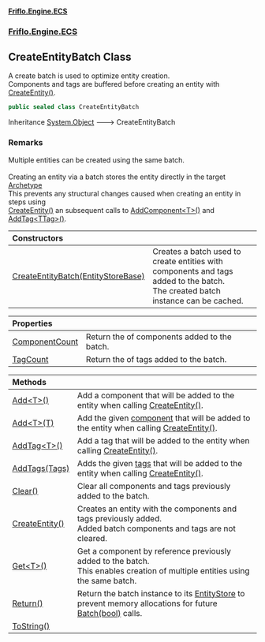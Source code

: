 #### [Friflo.Engine.ECS](index.md 'index')
### [Friflo.Engine.ECS](Friflo.Engine.ECS.md 'Friflo.Engine.ECS')

## CreateEntityBatch Class

A create batch is used to optimize entity creation.<br/>
Components and tags are buffered before creating an entity with [CreateEntity()](CreateEntityBatch.CreateEntity().md 'Friflo.Engine.ECS.CreateEntityBatch.CreateEntity()').

```csharp
public sealed class CreateEntityBatch
```

Inheritance [System.Object](https://docs.microsoft.com/en-us/dotnet/api/System.Object 'System.Object') &#129106; CreateEntityBatch

### Remarks
Multiple entities can be created using the same batch.<br/><br/>
Creating an entity via a batch stores the entity directly in the target [Archetype](Archetype.md 'Friflo.Engine.ECS.Archetype')<br/>
This prevents any structural changes caused when creating an entity in steps using<br/>[CreateEntity()](EntityStore.CreateEntity().md 'Friflo.Engine.ECS.EntityStore.CreateEntity()') an subsequent calls to [AddComponent&lt;T&gt;()](Entity.AddComponent_T_().md 'Friflo.Engine.ECS.Entity.AddComponent<T>()')
and [AddTag&lt;TTag&gt;()](Entity.AddTag_TTag_().md 'Friflo.Engine.ECS.Entity.AddTag<TTag>()').

| Constructors | |
| :--- | :--- |
| [CreateEntityBatch(EntityStoreBase)](CreateEntityBatch.CreateEntityBatch(EntityStoreBase).md 'Friflo.Engine.ECS.CreateEntityBatch.CreateEntityBatch(Friflo.Engine.ECS.EntityStoreBase)') | Creates a batch used to create entities with components and tags added to the batch.<br/> The created batch instance can be cached. |

| Properties | |
| :--- | :--- |
| [ComponentCount](CreateEntityBatch.ComponentCount.md 'Friflo.Engine.ECS.CreateEntityBatch.ComponentCount') | Return the of components added to the batch. |
| [TagCount](CreateEntityBatch.TagCount.md 'Friflo.Engine.ECS.CreateEntityBatch.TagCount') | Return the of tags added to the batch. |

| Methods | |
| :--- | :--- |
| [Add&lt;T&gt;()](CreateEntityBatch.Add_T_().md 'Friflo.Engine.ECS.CreateEntityBatch.Add<T>()') | Add a component that will be added to the entity when calling [CreateEntity()](CreateEntityBatch.CreateEntity().md 'Friflo.Engine.ECS.CreateEntityBatch.CreateEntity()'). |
| [Add&lt;T&gt;(T)](CreateEntityBatch.Add_T_(T).md 'Friflo.Engine.ECS.CreateEntityBatch.Add<T>(T)') | Add the given [component](CreateEntityBatch.Add_T_(T).md#Friflo.Engine.ECS.CreateEntityBatch.Add_T_(T).component 'Friflo.Engine.ECS.CreateEntityBatch.Add<T>(T).component') that will be added to the entity when calling [CreateEntity()](CreateEntityBatch.CreateEntity().md 'Friflo.Engine.ECS.CreateEntityBatch.CreateEntity()'). |
| [AddTag&lt;T&gt;()](CreateEntityBatch.AddTag_T_().md 'Friflo.Engine.ECS.CreateEntityBatch.AddTag<T>()') | Add a tag that will be added to the entity when calling [CreateEntity()](CreateEntityBatch.CreateEntity().md 'Friflo.Engine.ECS.CreateEntityBatch.CreateEntity()'). |
| [AddTags(Tags)](CreateEntityBatch.AddTags(Tags).md 'Friflo.Engine.ECS.CreateEntityBatch.AddTags(Friflo.Engine.ECS.Tags)') | Adds the given [tags](CreateEntityBatch.AddTags(Tags).md#Friflo.Engine.ECS.CreateEntityBatch.AddTags(Friflo.Engine.ECS.Tags).tags 'Friflo.Engine.ECS.CreateEntityBatch.AddTags(Friflo.Engine.ECS.Tags).tags') that will be added to the entity when calling [CreateEntity()](CreateEntityBatch.CreateEntity().md 'Friflo.Engine.ECS.CreateEntityBatch.CreateEntity()'). |
| [Clear()](CreateEntityBatch.Clear().md 'Friflo.Engine.ECS.CreateEntityBatch.Clear()') | Clear all components and tags previously added to the batch. |
| [CreateEntity()](CreateEntityBatch.CreateEntity().md 'Friflo.Engine.ECS.CreateEntityBatch.CreateEntity()') | Creates an entity with the components and tags previously added.<br/> Added batch components and tags are not cleared. |
| [Get&lt;T&gt;()](CreateEntityBatch.Get_T_().md 'Friflo.Engine.ECS.CreateEntityBatch.Get<T>()') | Get a component by reference previously added to the batch.<br/> This enables creation of multiple entities using the same batch. |
| [Return()](CreateEntityBatch.Return().md 'Friflo.Engine.ECS.CreateEntityBatch.Return()') | Return the batch instance to its [EntityStore](EntityStore.md 'Friflo.Engine.ECS.EntityStore') to prevent memory allocations for future [Batch(bool)](EntityStoreBase.Batch(bool).md 'Friflo.Engine.ECS.EntityStoreBase.Batch(bool)') calls. |
| [ToString()](CreateEntityBatch.ToString().md 'Friflo.Engine.ECS.CreateEntityBatch.ToString()') | |
